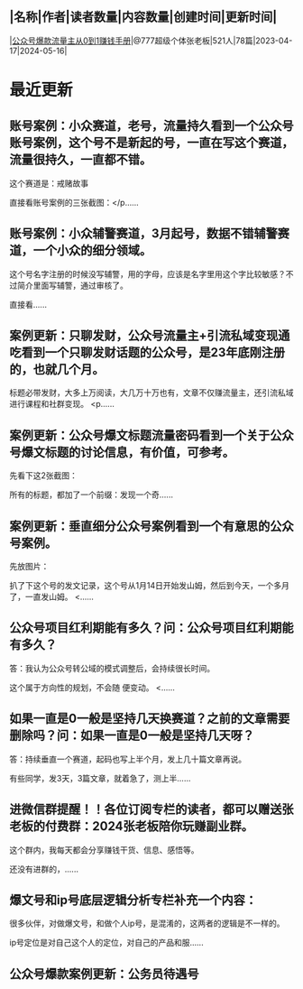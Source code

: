 |名称|作者|读者数量|内容数量|创建时间|更新时间|
---
|[公众号爆款流量主从0到1赚钱手册](https://xiaobot.net/p/f86535?refer=0b133df9-27dc-423b-8101-639049001c13)|@777超级个体张老板|521人|78篇|2023-04-17|2024-05-16|

# 最近更新
## 账号案例：小众赛道，老号，流量持久看到一个公众号账号案例，这个号不是新起的号，一直在写这个赛道，流量很持久，一直都不错。

这个赛道是：戒赌故事

直接看账号案例的三张截图：</p......
## 账号案例：小众辅警赛道，3月起号，数据不错辅警赛道，一个小众的细分领域。

这个号名字注册的时候没写辅警，用的字母，应该是名字里用这个字比较敏感？不过简介里面写辅警，通过审核了。

直接看......
## 案例更新：只聊发财，公众号流量主+引流私域变现通吃看到一个只聊发财话题的公众号，是23年底刚注册的，也就几个月。

标题必带发财，大多上万阅读，大几万十万也有，文章不仅赚流量主，还引流私域进行课程和社群变现。
<p......
## 案例更新：公众号爆文标题流量密码看到一个关于公众号爆文标题的讨论信息，有价值，可参考。

先看下这2张截图：



所有的标题，都加了一个前缀：发现一个奇......
## 案例更新：垂直细分公众号案例看到一个有意思的公众号案例。

先放图片：

扒了下这个号的发文记录，这个号从1月14日开始发山姆，然后到今天，一个多月了，一直发山姆。
<......
## 公众号项目红利期能有多久？问：公众号项目红利期能有多久？

答：我认为公众号转公域的模式调整后，会持续很长时间。

这个属于方向性的规划，不会随 便变动。 
<......
## 如果一直是0一般是坚持几天换赛道？之前的文章需要删除吗？问：如果一直是0一般是坚持几天呀？

答：持续垂直一个赛道，起码也写上半个月，发上几十篇文章再说。

有些同学，发3天，3篇文章，就着急了，测上半......
## 进微信群提醒！！各位订阅专栏的读者，都可以赠送张老板的付费群：2024张老板陪你玩赚副业群。

这个群内，我每天都会分享赚钱干货、信息、感悟等。

还没有进群的，......
## 爆文号和ip号底层逻辑分析专栏补充一个内容：

很多伙伴，对做爆文号，和做个人ip号，是混淆的，这两者的逻辑是不一样的。

ip号定位是对自己这个人的定位，对自己的产品和服......
## 公众号爆款案例更新：公务员待遇号


